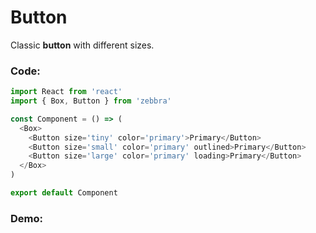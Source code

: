 # Button

Classic **button** with different sizes.

### Code:

```js
import React from 'react'
import { Box, Button } from 'zebbra'

const Component = () => (
  <Box>
    <Button size='tiny' color='primary'>Primary</Button>
    <Button size='small' color='primary' outlined>Primary</Button>
    <Button size='large' color='primary' loading>Primary</Button>
  </Box>
)

export default Component
```

### Demo:

<!-- STORY -->